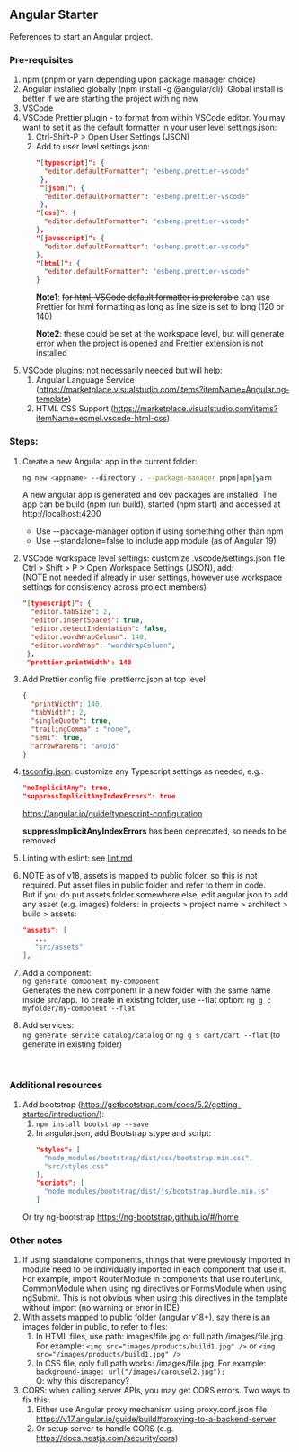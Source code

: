 
## Angular Starter
References to start an Angular project. 


### Pre-requisites
1. npm (pnpm or yarn depending upon package manager choice)
1. Angular installed globally (npm install -g @angular/cli). Global install is better if we are starting the project with ng new
1. VSCode
1. VSCode Prettier plugin - to format from within VSCode editor. You may want to set it as the default formatter in your user level settings.json:
   1. Ctrl-Shift-P > Open User Settings (JSON)
   1. Add to user level settings.json:
      ```json
      "[typescript]": {
        "editor.defaultFormatter": "esbenp.prettier-vscode"
       },
       "[json]": {
        "editor.defaultFormatter": "esbenp.prettier-vscode"
       },
      "[css]": {
        "editor.defaultFormatter": "esbenp.prettier-vscode"
      },
      "[javascript]": {
        "editor.defaultFormatter": "esbenp.prettier-vscode"
      },
      "[html]": {
        "editor.defaultFormatter": "esbenp.prettier-vscode"
      }
      ```
      **Note1**: ~~for html, VSCode default formatter is preferable~~ can use Prettier for html formatting as long as line size is set to long (120 or 140)<p>
      **Note2**: these could be set at the workspace level, but will generate error when the project is opened and Prettier extension is not installed
  1. VSCode plugins: not necessarily needed but will help:
     1. Angular Language Service (https://marketplace.visualstudio.com/items?itemName=Angular.ng-template)
     1. HTML CSS Support (https://marketplace.visualstudio.com/items?itemName=ecmel.vscode-html-css)
### Steps:
1. Create a new Angular app in the current folder:
   ```sh
   ng new <appname> --directory . --package-manager pnpm|npm|yarn
   ```
   A new angular app is generated and dev packages are installed. The app can be build (npm run build), started (npm start) and accessed at http://localhost:4200 <p>
   * Use --package-manager option if using something other than npm
   * Use --standalone=false to include app module (as of Angular 19)

1. VSCode workspace level settings: customize .vscode/settings.json file. Ctrl > Shift > P > Open Workspace Settings (JSON), add:
   <br>
   (NOTE not needed if already in user settings, however use workspace settings for consistency across project members)
   ```json
   "[typescript]": {
     "editor.tabSize": 2,
     "editor.insertSpaces": true,
     "editor.detectIndentation": false,
     "editor.wordWrapColumn": 140,
     "editor.wordWrap": "wordWrapColumn",
    },
    "prettier.printWidth": 140
    ```
1. Add Prettier config file .prettierrc.json at top level
   ```json
   {
     "printWidth": 140,
     "tabWidth": 2,
     "singleQuote": true,
     "trailingComma" : "none",
     "semi": true,
     "arrowParens": "avoid"
   }
   ```

1. [tsconfig.json](tsconfig.json): customize any Typescript settings as needed, e.g.:
   ```json
   "noImplicitAny": true,
   "suppressImplicitAnyIndexErrors": true
   ```
   https://angular.io/guide/typescript-configuration<p>
   **suppressImplicitAnyIndexErrors** has been deprecated, so needs to be removed

1. Linting with eslint: see [lint.md](lint.md)
1. NOTE as of v18, assets is mapped to public folder, so this is not required. Put asset files in public folder and refer to them in code.
   <br>
   But if you do put assets folder somewhere else, edit angular.json to add any asset (e.g. images) folders: in projects > project name > architect > build > assets:
   ```json
   "assets": [
      ...
      "src/assets"
   ],
   ```
1. Add a component: <br>
   ```ng generate component my-component```
   <br>
   Generates the new component in a new folder with the same name inside src/app. To create in existing folder, use --flat option: ```ng g c myfolder/my-component --flat```
1. Add services: <br>
   `ng generate service catalog/catalog` or `ng g s cart/cart --flat` (to generate in existing folder)
<br>

### Additional resources
1. Add bootstrap (https://getbootstrap.com/docs/5.2/getting-started/introduction/):
   1. ```npm install bootstrap --save```
   1. In angular.json, add Bootstrap stype and script:
      ```json
      "styles": [
        "node_modules/bootstrap/dist/css/bootstrap.min.css",
        "src/styles.css"
      ],
      "scripts": [
        "node_modules/bootstrap/dist/js/bootstrap.bundle.min.js"
      ]
      ```
   Or try ng-bootstrap https://ng-bootstrap.github.io/#/home
   
### Other notes
1. If using standalone components, things that were previously imported in module need to be individually imported in each component that use it. For example, import RouterModule in components that use routerLink, CommonModule when using ng directives or FormsModule when using ngSubmit. This is not obvious when using this directives in the template without import (no warning or error in IDE)
1. With assets mapped to public folder (angular v18+), say there is an images folder in public, to refer to files:
   1. In HTML files, use path: images/file.jpg or full path /images/file.jpg. For example: `<img src="images/products/build1.jpg" />` or `<img src="/images/products/build1.jpg" />`
   2. In CSS file, only full path works: /images/file.jpg. For example: ` background-image: url("/images/carousel2.jpg");`
      <br>
   Q: why this discrepancy?
1. CORS: when calling server APIs, you may get CORS errors. Two ways to fix this:
   1. Either use Angular proxy mechanism using proxy.conf.json file: https://v17.angular.io/guide/build#proxying-to-a-backend-server
   1. Or setup server to handle CORS (e.g. https://docs.nestjs.com/security/cors)


   
